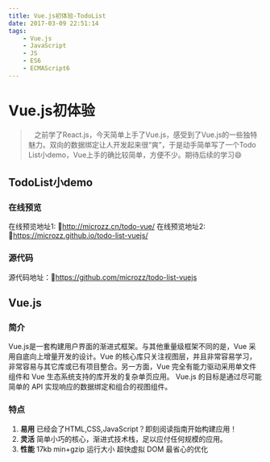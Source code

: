 ```yaml
---
title: Vue.js初体验-TodoList
date: 2017-03-09 22:51:14
tags:
    - Vue.js
    - JavaScript
    - JS
    - ES6
    - ECMAScript6
---
```

# Vue.js初体验
> &nbsp;&nbsp;&nbsp;之前学了React.js，今天简单上手了Vue.js，感受到了Vue.js的一些独特魅力。双向的数据绑定让人开发起来很“爽”，于是动手简单写了一个Todo List小demo，Vue上手的确比较简单，方便不少。期待后续的学习😄

## TodoList小demo
### 在线预览
在线预览地址1: 🔗http://microzz.cn/todo-vue/
在线预览地址2: 🔗https://microzz.github.io/todo-list-vuejs/
### 源代码
源代码地址：🔗https://github.com/microzz/todo-list-vuejs
## Vue.js
### 简介
Vue.js是一套构建用户界面的渐进式框架。与其他重量级框架不同的是，Vue 采用自底向上增量开发的设计。Vue 的核心库只关注视图层，并且非常容易学习，非常容易与其它库或已有项目整合。另一方面，Vue 完全有能力驱动采用单文件组件和 Vue 生态系统支持的库开发的复杂单页应用。
Vue.js 的目标是通过尽可能简单的 API 实现响应的数据绑定和组合的视图组件。
### 特点
1. **易用**
已经会了HTML,CSS,JavaScript？即刻阅读指南开始构建应用！
2. **灵活**
简单小巧的核心，渐进式技术栈，足以应付任何规模的应用。
3. **性能**
17kb min+gzip 运行大小
超快虚拟 DOM 
最省心的优化


